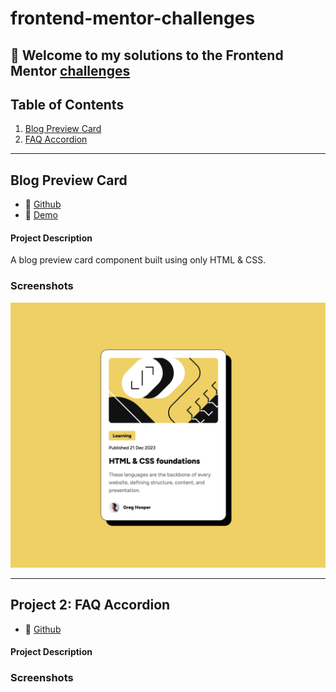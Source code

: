 # frontend-mentor-challenges

👋 Welcome to my solutions to the Frontend Mentor [challenges](https://www.frontendmentor.io/challenges)
---------------------------------------------------------------------------------
## Table of Contents

1. [Blog Preview Card](#blog-preview-card)
2. [FAQ Accordion](#faq-accordion)

---------------------------------------------------------------------------------

## Blog Preview Card <a name="blog-preview-card"></a>

- 👾 [Github](https://github.com/UnionPAC/blog-preview-card)
- 🔗 [Demo](https://unionpac.github.io/blog-preview-card/)

#### Project Description
A blog preview card component built using only HTML & CSS.

### Screenshots

![Design preview for the Blog preview card coding challenge](./images/blog-preview-card.png)

---------------------------------------------------------------------------------
## Project 2: FAQ Accordion <a name="faq-accordion"></a>

- 👾 [Github](https://github.com/UnionPAC/faq-accordion)

#### Project Description

### Screenshots



